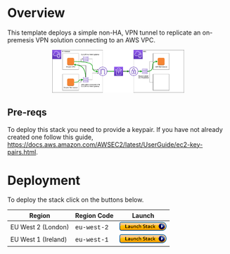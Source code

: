 # Overview
This template deploys a simple non-HA, VPN tunnel to replicate an on-premesis VPN solution connecting to an AWS VPC.

<p align="center">
  <img width="300" src="https://github.com/charliejllewellyn/aws-service-demos/blob/master/vpn/images/Static_VPN.png">
</p>

## Pre-reqs

To deploy this stack you need to provide a keypair. If you have not already created one follow this guide, 
https://docs.aws.amazon.com/AWSEC2/latest/UserGuide/ec2-key-pairs.html.
# Deployment

To deploy the stack click on the buttons below.

Region| Region Code | Launch
        ------|------|-------
        EU West 2 (London)| <span style="font-family:'Courier';">eu-west-2</span> | [![Launch Step 0A in eu-west-2](images/cfn-launch-stack.png)](https://console.aws.amazon.com/cloudformation/home?region=eu-west-2#/stacks/new?stackName=podcast-transcribe-index&templateURL=https://cjl-cloudformation-stack-templates-eu-west-2.s3.eu-west-1.amazonaws.com/vpn/vpn-static.template)
        EU West 1 (Ireland)| <span style="font-family:'Courier';">eu-west-1</span> | [![Launch Step 0A in eu-west-1](images/cfn-launch-stack.png)](https://console.aws.amazon.com/cloudformation/home?region=eu-west-2#/stacks/new?stackName=podcast-transcribe-index&templateURL=https://cjl-cloudformation-stack-templates-eu-west-2.s3.eu-west-2.amazonaws.com/vpn/vpn-static.template)
